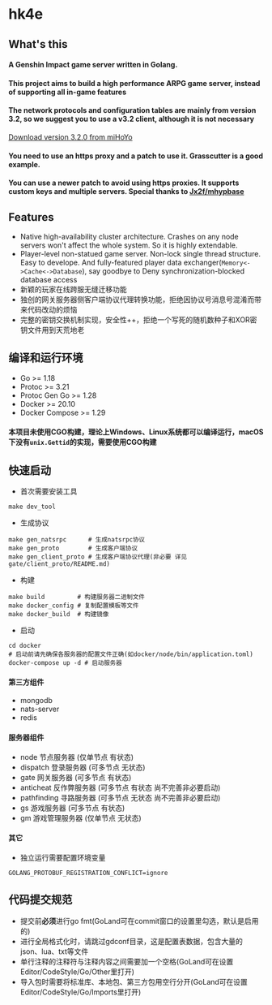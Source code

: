 # hk4e

## What's this

#### A Genshin Impact game server written in Golang.

#### This project aims to build a high performance ARPG game server, instead of supporting all in-game features

#### The network protocols and configuration tables are mainly from version 3.2, so we suggest you to use a v3.2 client, although it is not necessary

[Download version 3.2.0 from miHoYo](https://autopatchhk.yuanshen.com/client_app/download/pc_zip/20221024103618_h2e3o3zijYKEqHnQ/GenshinImpact_3.2.0.zip)

#### You need to use an https proxy and a patch to use it. Grasscutter is a good example.

#### You can use a newer patch to avoid using https proxies. It supports custom keys and multiple servers. Special thanks to [Jx2f/mhypbase](https://github.com/Jx2f/mhypbase)

## Features

* Native high-availability cluster architecture. Crashes on any node servers won't affect the whole system. So it is highly extendable.
* Player-level non-statued game server. Non-lock single thread structure. Easy to develope. And fully-featured player data exchanger(`Memory<->Cache<->Database`), say goodbye to Deny synchronization-blocked database access
* 新颖的玩家在线跨服无缝迁移功能
* 独创的网关服务器侧客户端协议代理转换功能，拒绝因协议号消息号混淆而带来代码改动的烦恼
* 完整的密钥交换机制实现，安全性++，拒绝一个写死的随机数种子和XOR密钥文件用到天荒地老

## 编译和运行环境

* Go >= 1.18
* Protoc >= 3.21
* Protoc Gen Go >= 1.28
* Docker >= 20.10
* Docker Compose >= 1.29

#### 本项目未使用CGO构建，理论上Windows、Linux系统都可以编译运行，macOS下没有`unix.Gettid`的实现，需要使用CGO构建

## 快速启动

* 首次需要安装工具

```shell
make dev_tool
```

* 生成协议

```shell
make gen_natsrpc      # 生成natsrpc协议
make gen_proto        # 生成客户端协议
make gen_client_proto # 生成客户端协议代理(非必要 详见gate/client_proto/README.md)
```

* 构建

```shell
make build         # 构建服务器二进制文件
make docker_config # 复制配置模板等文件
make docker_build  # 构建镜像
```

* 启动

```shell
cd docker
# 启动前请先确保各服务器的配置文件正确(如docker/node/bin/application.toml)
docker-compose up -d # 启动服务器
```

#### 第三方组件

* mongodb
* nats-server
* redis

#### 服务器组件

* node 节点服务器 (仅单节点 有状态)
* dispatch 登录服务器 (可多节点 无状态)
* gate 网关服务器 (可多节点 有状态)
* anticheat 反作弊服务器 (可多节点 有状态 尚不完善非必要启动)
* pathfinding 寻路服务器 (可多节点 无状态 尚不完善非必要启动)
* gs 游戏服务器 (可多节点 有状态)
* gm 游戏管理服务器 (仅单节点 无状态)

#### 其它

* 独立运行需要配置环境变量

```shell
GOLANG_PROTOBUF_REGISTRATION_CONFLICT=ignore
```

## 代码提交规范

* 提交前**必须**进行go fmt(GoLand可在commit窗口的设置里勾选，默认是启用的)
* 进行全局格式化时，请跳过gdconf目录，这是配置表数据，包含大量的json、lua、txt等文件
* 单行注释的注释符与注释内容之间需要加一个空格(GoLand可在设置Editor/CodeStyle/Go/Other里打开)
* 导入包时需要将标准库、本地包、第三方包用空行分开(GoLand可在设置Editor/CodeStyle/Go/Imports里打开)
